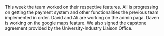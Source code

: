 This week the team worked on their respective features. Ali is progressing on getting the payment system and other functionalities the previous team implemented in order. David and Ali are working on the admin paga. Daven is working on the google maps feature.  We also signed the capstone agreement provided by the University-Industry Liaison Office.